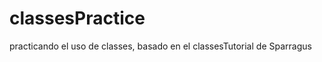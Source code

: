classesPractice
===============

practicando el uso de classes, basado en el classesTutorial de Sparragus
